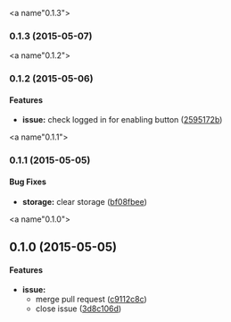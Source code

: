 <a name"0.1.3"></a>
### 0.1.3 (2015-05-07)


<a name"0.1.2"></a>
### 0.1.2 (2015-05-06)


#### Features

* **issue:** check logged in for enabling button ([2595172b](https://github.com/lyrictenor/nwjs-close-your-issues/commit/2595172b))


<a name"0.1.1"></a>
### 0.1.1 (2015-05-05)


#### Bug Fixes

* **storage:** clear storage ([bf08fbee](https://github.com/lyrictenor/nwjs-close-your-issues/commit/bf08fbee))


<a name"0.1.0"></a>
## 0.1.0 (2015-05-05)


#### Features

* **issue:**
  * merge pull request ([c9112c8c](https://github.com/lyrictenor/nwjs-close-your-issues/commit/c9112c8c))
  * close issue ([3d8c106d](https://github.com/lyrictenor/nwjs-close-your-issues/commit/3d8c106d))


